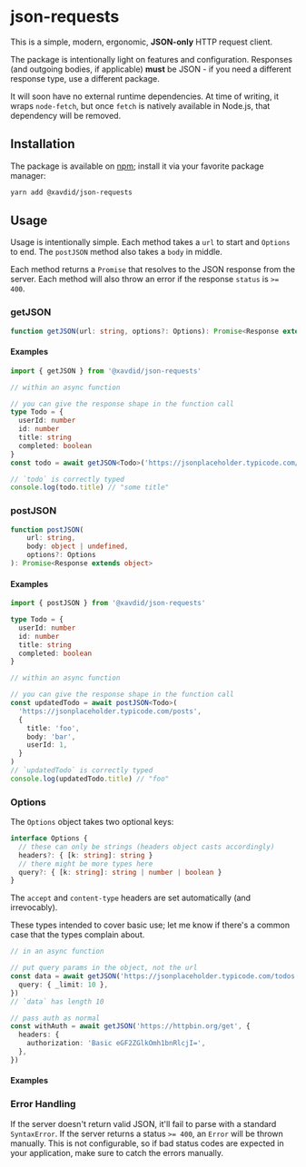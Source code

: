 # json-requests

This is a simple, modern, ergonomic, **JSON-only** HTTP request client.

The package is intentionally light on features and configuration. Responses (and outgoing bodies, if applicable) **must** be JSON - if you need a different response type, use a different package.

It will soon have no external runtime dependencies. At time of writing, it wraps `node-fetch`, but once `fetch` is natively available in Node.js, that dependency will be removed.

## Installation

The package is available on [npm](https://www.npmjs.com/package/@xavdid/json-requests); install it via your favorite package manager:

```sh
yarn add @xavdid/json-requests
```

## Usage

Usage is intentionally simple. Each method takes a `url` to start and `Options` to end. The `postJSON` method also takes a `body` in middle.

Each method returns a `Promise` that resolves to the JSON response from the server. Each method will also throw an error if the response `status` is `>= 400`.

### getJSON

```ts
function getJSON(url: string, options?: Options): Promise<Response extends object>
```

#### Examples

```ts
import { getJSON } from '@xavdid/json-requests'

// within an async function

// you can give the response shape in the function call
type Todo = {
  userId: number
  id: number
  title: string
  completed: boolean
}
const todo = await getJSON<Todo>('https://jsonplaceholder.typicode.com/todos/1')

// `todo` is correctly typed
console.log(todo.title) // "some title"
```

### postJSON

```ts
function postJSON(
    url: string,
    body: object | undefined,
    options?: Options
): Promise<Response extends object>
```

#### Examples

```ts
import { postJSON } from '@xavdid/json-requests'

type Todo = {
  userId: number
  id: number
  title: string
  completed: boolean
}

// within an async function

// you can give the response shape in the function call
const updatedTodo = await postJSON<Todo>(
  'https://jsonplaceholder.typicode.com/posts',
  {
    title: 'foo',
    body: 'bar',
    userId: 1,
  }
)
// `updatedTodo` is correctly typed
console.log(updatedTodo.title) // "foo"
```

### Options

The `Options` object takes two optional keys:

```ts
interface Options {
  // these can only be strings (headers object casts accordingly)
  headers?: { [k: string]: string }
  // there might be more types here
  query?: { [k: string]: string | number | boolean }
}
```

The `accept` and `content-type` headers are set automatically (and irrevocably).

These types intended to cover basic use; let me know if there's a common case that the types complain about.

```ts
// in an async function

// put query params in the object, not the url
const data = await getJSON('https://jsonplaceholder.typicode.com/todos', {
  query: { _limit: 10 },
})
// `data` has length 10

// pass auth as normal
const withAuth = await getJSON('https://httpbin.org/get', {
  headers: {
    authorization: 'Basic eGF2ZGlkOmh1bnRlcjI=',
  },
})
```

#### Examples

### Error Handling

If the server doesn't return valid JSON, it'll fail to parse with a standard `SyntaxError`. If the server returns a status `>= 400`, an `Error` will be thrown manually. This is not configurable, so if bad status codes are expected in your application, make sure to catch the errors manually.
